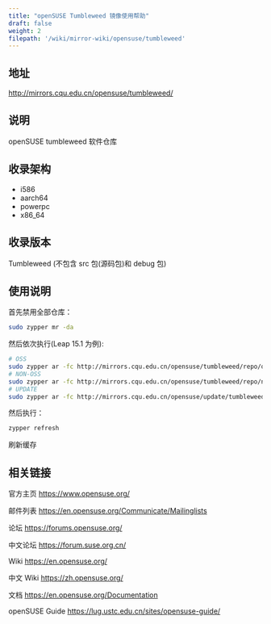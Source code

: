 ```yaml
---
title: "openSUSE Tumbleweed 镜像使用帮助"
draft: false
weight: 2
filepath: '/wiki/mirror-wiki/opensuse/tumbleweed'
---
```

## 地址
http://mirrors.cqu.edu.cn/opensuse/tumbleweed/
## 说明
openSUSE tumbleweed 软件仓库
## 收录架构
- i586
- aarch64
- powerpc
- x86_64
## 收录版本
Tumbleweed (不包含 src 包(源码包)和 debug 包)
## 使用说明

首先禁用全部仓库：
```bash
sudo zypper mr -da
```
然后依次执行(Leap 15.1 为例):
```bash
# OSS
sudo zypper ar -fc http://mirrors.cqu.edu.cn/opensuse/tumbleweed/repo/oss   openSUSE-CQU-OSS
# NON-OSS
sudo zypper ar -fc http://mirrors.cqu.edu.cn/opensuse/tumbleweed/repo/non-oss   openSUSE-CQU-NON-OSS
# UPDATE
sudo zypper ar -fc http://mirrors.cqu.edu.cn/opensuse/update/tumbleweed openSUSE-CQU-UPDATE
```
然后执行：
```bash
zypper refresh
```
刷新缓存

## 相关链接
官方主页
https://www.opensuse.org/

邮件列表
https://en.opensuse.org/Communicate/Mailinglists

论坛
https://forums.opensuse.org/

中文论坛
https://forum.suse.org.cn/

Wiki
https://en.opensuse.org/

中文 Wiki
https://zh.opensuse.org/

文档
https://en.opensuse.org/Documentation

openSUSE Guide
https://lug.ustc.edu.cn/sites/opensuse-guide/
